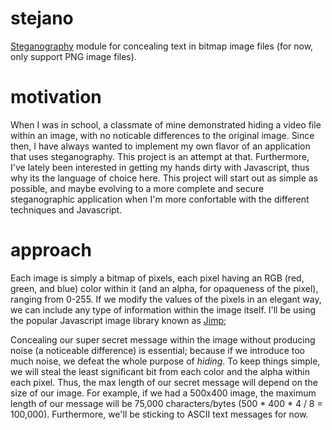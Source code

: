 # stejano
[Steganography](https://en.wikipedia.org/wiki/Steganography) module for concealing text in bitmap image files (for now, only support PNG image files).

# motivation
When I was in school, a classmate of mine demonstrated hiding a video file within an image, with no noticable differences to the original image. Since then, I have always wanted to implement my own flavor of an application that uses steganography. This project is an attempt at that. Furthermore, I've lately been interested in getting my hands dirty with Javascript, thus why its the language of choice here. This project will start out as simple as possible, and maybe evolving to a more complete and secure steganographic application when I'm more confortable with the different techniques and Javascript. 

# approach
Each image is simply a bitmap of pixels, each pixel having an RGB (red, green, and blue) color within it (and an alpha, for opaqueness of the pixel), ranging from 0-255. If we modify the values of the pixels in an elegant way, we can include any type of information within the image itself. I'll be using the popular Javascript image library known as [Jimp](https://www.npmjs.com/package/jimp);

Concealing our super secret message within the image without producing noise (a noticeable difference) is essential; because if we introduce too much noise, we defeat the whole purpose of *hiding*. To keep things simple, we will steal the least significant bit from each color and the alpha within each pixel. Thus, the max length of our secret message will depend on the size of our image. For example, if we had a 500x400 image, the maximum length of our message will be 75,000 characters/bytes (500 * 400 * 4 / 8 = 100,000). Furthermore, we'll be sticking to ASCII text messages for now.
